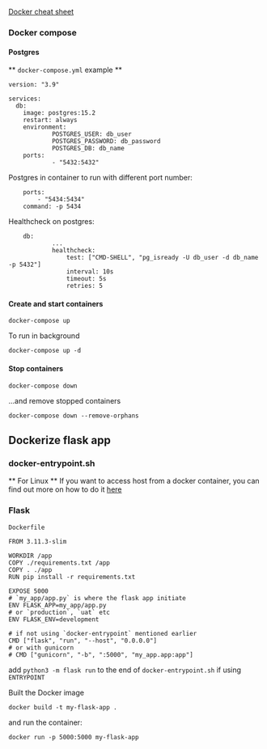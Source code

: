[Docker cheat sheet](https://docs.docker.com/get-started/docker_cheatsheet.pdf)

### Docker compose

#### Postgres

** `docker-compose.yml` example **

```Docker
version: "3.9"

services:
  db:
    image: postgres:15.2
    restart: always
    environment:
			POSTGRES_USER: db_user
			POSTGRES_PASSWORD: db_password
			POSTGRES_DB: db_name
    ports:
			- "5432:5432"
```

Postgres in container to run with different port number:

```Docker
    ports:
        - "5434:5434"
    command: -p 5434
```

Healthcheck on postgres:

```Docker
    db:
			...
			healthcheck:
				test: ["CMD-SHELL", "pg_isready -U db_user -d db_name -p 5432"]
				interval: 10s
				timeout: 5s
				retries: 5
```

#### Create and start containers

```
docker-compose up
```

To run in background

```
docker-compose up -d
```

#### Stop containers

```
docker-compose down
```

...and remove stopped containers

```
docker-compose down --remove-orphans
```

## Dockerize flask app

### docker-entrypoint.sh

** For Linux ** If you want to access host from a docker container, you can find out more on how to do it [here](https://dev.to/bufferings/access-host-from-a-docker-container-4099)

### Flask

`Dockerfile`

```Docker
FROM 3.11.3-slim

WORKDIR /app
COPY ./requirements.txt /app
COPY . ./app
RUN pip install -r requirements.txt

EXPOSE 5000
# `my_app/app.py` is where the flask app initiate
ENV FLASK_APP=my_app/app.py
# or `production`, `uat` etc
ENV FLASK_ENV=development

# if not using `docker-entrypoint` mentioned earlier
CMD ["flask", "run", "--host", "0.0.0.0"]
# or with gunicorn
# CMD ["gunicorn", "-b", ":5000", "my_app.app:app"]
```

add `python3 -m flask run` to the end of `docker-entrypoint.sh` if using `ENTRYPOINT`

Built the Docker image

```
docker build -t my-flask-app .
```

and run the container:

```
docker run -p 5000:5000 my-flask-app
```
